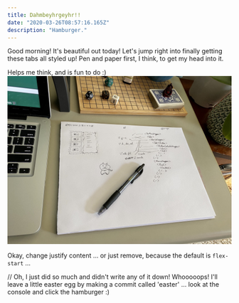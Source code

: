 ```yaml
---
title: Dahmbeyhrgeyhr!!
date: "2020-03-26T08:57:16.165Z"
description: "Hamburger."
---
```


Good morning! It's beautiful out today! Let's jump right into finally getting these tabs all styled up! Pen and paper first, I think, to get my head into it.

Helps me think, and is fun to do :) ![Pen and paper UI planning](./its-a-plan-stan.jpg)

Okay, change justify content ... or just remove, because the default is `flex-start` ...

// Oh, I just did so much and didn't write any of it down! Whooooops! I'll leave a little easter egg by making a commit called 'easter' ... look at the console and click the hamburger :)
